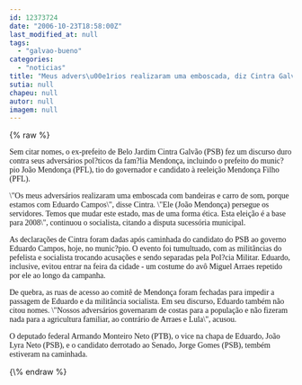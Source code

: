 ```yaml
---
id: 12373724
date: "2006-10-23T18:58:00Z"
last_modified_at: null
tags:
  - "galvao-bueno"
categories:
  - "noticias"
title: "Meus advers\u00e1rios realizaram uma emboscada, diz Cintra Galv\u00e3o"
sutia: null
chapeu: null
autor: null
imagem: null
---
```

{\% raw %}
<p><P><FONT face=Verdana>Sem citar nomes, o ex-prefeito de Belo Jardim Cintra Galvão (PSB) fez um discurso duro contra seus adversários pol?ticos da fam?lia Mendonça, incluindo o prefeito do munic?pio João Mendonça (PFL),&nbsp;tio do governador e candidato à reeleição Mendonça Filho (PFL).</FONT></P></p>
<p><P><FONT face=Verdana>\"Os meus adversários realizaram uma emboscada com bandeiras e carro de som, porque estamos com Eduardo Campos\", disse Cintra. \"Ele (João Mendonça) persegue os servidores. Temos que mudar este estado, mas de uma forma ética. Esta eleição é a base para 2008\", continuou o socialista, citando a disputa sucessória municipal.</FONT></P></p>
<p><P><FONT face=Verdana>As declarações de Cintra foram dadas após caminhada do candidato do PSB ao governo Eduardo Campos, hoje, no munic?pio. O evento foi tumultuado, com as militâncias do pefelista e socialista trocando acusações e sendo separadas pela Pol?cia Militar. Eduardo, inclusive, evitou entrar na feira da cidade - um costume do avô Miguel Arraes repetido por ele ao longo da campanha. </FONT></P></p>
<p><P><FONT face=Verdana>De quebra, as ruas de acesso ao comitê de Mendonça foram fechadas para impedir a passagem de Eduardo e da militância socialista. Em seu discurso, Eduardo também não citou nomes. \"Nossos adversários governaram de costas para a população e não fizeram nada para a agricultura familiar, ao contrário de Arraes e Lula\", acusou. </FONT></P></p>
<p><P><FONT face=Verdana>O deputado federal Armando Monteiro Neto (PTB), o vice na chapa de Eduardo, João Lyra Neto (PSB), e o candidato derrotado ao Senado, Jorge Gomes (PSB), tembém estiveram na caminhada.</FONT> </P> </p>
{\% endraw %}
